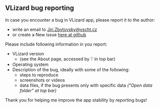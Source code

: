 ## VLizard bug reporting

In case you encounter a bug in VLizard app, please report it to the author:

- write an email to [Jiri.Zbytovsky@vscht.cz](mailto:Jiri.Zbytovsky@vscht.cz)
- or create a New issue [here at github](https://github.com/Lemonexe/VLizard/issues)

Please include following information in you report:
- VLizard version
  - (see the About page, accessed by ❔ in top bar)
- Operating system
- Description of the bug, ideally with some of the following:
  - steps to reproduce
  - screenshots or videos
  - data files, if the bug presents only with specific data _("Open data folder" at top bar)_

Thank you for helping me improve the app stability by reporting bugs!
